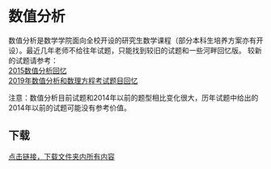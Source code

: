 # 数值分析

数值分析是数学学院面向全校开设的研究生数学课程（部分本科生培养方案亦有开设）。最近几年老师不给往年试题，只能找到较旧的试题和一些河畔回忆版。
较新的试题请参考：  
[2015数值分析回忆](https://bbs.uestc.edu.cn/forum.php?mod=viewthread&tid=1583127)  
[2019年数值分析和数理方程考试题目回忆](https://bbs.uestc.edu.cn/forum.php?mod=viewthread&tid=1788165)

注意：数值分析目前试题和2014年以前的题型相比变化很大，历年试题中给出的2014年以前的试题可能没有参考价值。

## 下载

[点击链接，下载文件夹内所有内容](https://xovee.github.io/gitzip/?https://github.com/Xovee/uestc-course/tree/main/课程目录/数值分析)
